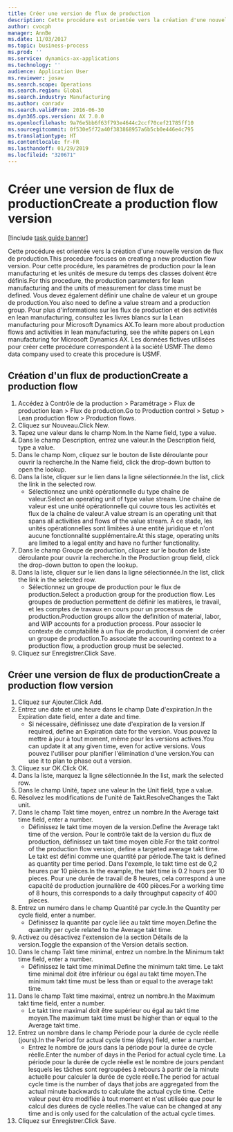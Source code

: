 ```yaml
---
title: Créer une version de flux de production
description: Cette procédure est orientée vers la création d'une nouvelle version de flux de production.
author: cvocph
manager: AnnBe
ms.date: 11/03/2017
ms.topic: business-process
ms.prod: ''
ms.service: dynamics-ax-applications
ms.technology: ''
audience: Application User
ms.reviewer: josaw
ms.search.scope: Operations
ms.search.region: Global
ms.search.industry: Manufacturing
ms.author: conradv
ms.search.validFrom: 2016-06-30
ms.dyn365.ops.version: AX 7.0.0
ms.openlocfilehash: 9a76e5bb6f63f793e4644c2ccf70cef21785ff10
ms.sourcegitcommit: 0f530e5f72a40f383868957a6b5cb0e446e4c795
ms.translationtype: HT
ms.contentlocale: fr-FR
ms.lasthandoff: 01/29/2019
ms.locfileid: "320671"
---
```

# <a name="create-a-production-flow-version"></a><span data-ttu-id="123af-103">Créer une version de flux de production</span><span class="sxs-lookup"><span data-stu-id="123af-103">Create a production flow version</span></span>

[!include [task guide banner](../../includes/task-guide-banner.md)]

<span data-ttu-id="123af-104">Cette procédure est orientée vers la création d'une nouvelle version de flux de production.</span><span class="sxs-lookup"><span data-stu-id="123af-104">This procedure focuses on creating a new production flow version.</span></span> <span data-ttu-id="123af-105">Pour cette procédure, les paramètres de production pour la lean manufacturing et les unités de mesure du temps des classes doivent être définis.</span><span class="sxs-lookup"><span data-stu-id="123af-105">For this procedure, the production parameters for lean manufacturing and the units of measurement for class time must be defined.</span></span> <span data-ttu-id="123af-106">Vous devez également définir une chaîne de valeur et un groupe de production.</span><span class="sxs-lookup"><span data-stu-id="123af-106">You also need to define a value stream and a production group.</span></span> <span data-ttu-id="123af-107">Pour plus d'informations sur les flux de production et des activités en lean manufacturing, consultez les livres blancs sur la Lean manufacturing pour Microsoft Dynamics AX.</span><span class="sxs-lookup"><span data-stu-id="123af-107">To learn more about production flows and activities in lean manufacturing, see the white papers on Lean manufacturing for Microsoft Dynamics AX.</span></span> <span data-ttu-id="123af-108">Les données fictives utilisées pour créer cette procédure correspondent à la société USMF.</span><span class="sxs-lookup"><span data-stu-id="123af-108">The demo data company used to create this procedure is USMF.</span></span>


## <a name="create-a-production-flow"></a><span data-ttu-id="123af-109">Création d'un flux de production</span><span class="sxs-lookup"><span data-stu-id="123af-109">Create a production flow</span></span>
1. <span data-ttu-id="123af-110">Accédez à Contrôle de la production > Paramétrage > Flux de production lean > Flux de production.</span><span class="sxs-lookup"><span data-stu-id="123af-110">Go to Production control > Setup > Lean production flow > Production flows.</span></span>
2. <span data-ttu-id="123af-111">Cliquez sur Nouveau.</span><span class="sxs-lookup"><span data-stu-id="123af-111">Click New.</span></span>
3. <span data-ttu-id="123af-112">Tapez une valeur dans le champ Nom.</span><span class="sxs-lookup"><span data-stu-id="123af-112">In the Name field, type a value.</span></span>
4. <span data-ttu-id="123af-113">Dans le champ Description, entrez une valeur.</span><span class="sxs-lookup"><span data-stu-id="123af-113">In the Description field, type a value.</span></span>
5. <span data-ttu-id="123af-114">Dans le champ Nom, cliquez sur le bouton de liste déroulante pour ouvrir la recherche.</span><span class="sxs-lookup"><span data-stu-id="123af-114">In the Name field, click the drop-down button to open the lookup.</span></span>
6. <span data-ttu-id="123af-115">Dans la liste, cliquer sur le lien dans la ligne sélectionnée.</span><span class="sxs-lookup"><span data-stu-id="123af-115">In the list, click the link in the selected row.</span></span>
    * <span data-ttu-id="123af-116">Sélectionnez une unité opérationnelle du type chaîne de valeur.</span><span class="sxs-lookup"><span data-stu-id="123af-116">Select an operating unit of type value stream.</span></span> <span data-ttu-id="123af-117">Une chaîne de valeur est une unité opérationnelle qui couvre tous les activités et flux de la chaîne de valeur.</span><span class="sxs-lookup"><span data-stu-id="123af-117">A value stream is an operating unit that spans all activities and flows of the value stream.</span></span> <span data-ttu-id="123af-118">À ce stade, les unités opérationnelles sont limitées à une entité juridique et n'ont aucune fonctionnalité supplémentaire.</span><span class="sxs-lookup"><span data-stu-id="123af-118">At this stage, operating units are limited to a legal entity and have no further functionality.</span></span>  
7. <span data-ttu-id="123af-119">Dans le champ Groupe de production, cliquez sur le bouton de liste déroulante pour ouvrir la recherche.</span><span class="sxs-lookup"><span data-stu-id="123af-119">In the Production group field, click the drop-down button to open the lookup.</span></span>
8. <span data-ttu-id="123af-120">Dans la liste, cliquer sur le lien dans la ligne sélectionnée.</span><span class="sxs-lookup"><span data-stu-id="123af-120">In the list, click the link in the selected row.</span></span>
    * <span data-ttu-id="123af-121">Sélectionnez un groupe de production pour le flux de production.</span><span class="sxs-lookup"><span data-stu-id="123af-121">Select a production group for the production flow.</span></span> <span data-ttu-id="123af-122">Les groupes de production permettent de définir les matières, le travail, et les comptes de travaux en cours pour un processus de production.</span><span class="sxs-lookup"><span data-stu-id="123af-122">Production groups allow the definition of material, labor, and WIP accounts for a production process.</span></span> <span data-ttu-id="123af-123">Pour associer le contexte de comptabilité à un flux de production, il convient de créer un groupe de production.</span><span class="sxs-lookup"><span data-stu-id="123af-123">To associate the accounting context to a production flow, a production group must be selected.</span></span>  
9. <span data-ttu-id="123af-124">Cliquez sur Enregistrer.</span><span class="sxs-lookup"><span data-stu-id="123af-124">Click Save.</span></span>

## <a name="create-a-production-flow-version"></a><span data-ttu-id="123af-125">Créer une version de flux de production</span><span class="sxs-lookup"><span data-stu-id="123af-125">Create a production flow version</span></span>
1. <span data-ttu-id="123af-126">Cliquez sur Ajouter.</span><span class="sxs-lookup"><span data-stu-id="123af-126">Click Add.</span></span>
2. <span data-ttu-id="123af-127">Entrez une date et une heure dans le champ Date d'expiration.</span><span class="sxs-lookup"><span data-stu-id="123af-127">In the Expiration date field, enter a date and time.</span></span>
    * <span data-ttu-id="123af-128">Si nécessaire, définissez une date d'expiration de la version.</span><span class="sxs-lookup"><span data-stu-id="123af-128">If required, define an Expiration date for the version.</span></span> <span data-ttu-id="123af-129">Vous pouvez la mettre à jour à tout moment, même pour les versions actives.</span><span class="sxs-lookup"><span data-stu-id="123af-129">You can update it at any given time, even for active versions.</span></span> <span data-ttu-id="123af-130">Vous pouvez l'utiliser pour planifier l'élimination d'une version.</span><span class="sxs-lookup"><span data-stu-id="123af-130">You can use it to plan to phase out a version.</span></span>  
3. <span data-ttu-id="123af-131">Cliquez sur OK.</span><span class="sxs-lookup"><span data-stu-id="123af-131">Click OK.</span></span>
4. <span data-ttu-id="123af-132">Dans la liste, marquez la ligne sélectionnée.</span><span class="sxs-lookup"><span data-stu-id="123af-132">In the list, mark the selected row.</span></span>
5. <span data-ttu-id="123af-133">Dans le champ Unité, tapez une valeur.</span><span class="sxs-lookup"><span data-stu-id="123af-133">In the Unit field, type a value.</span></span>
6. <span data-ttu-id="123af-134">Résolvez les modifications de l'unité de Takt.</span><span class="sxs-lookup"><span data-stu-id="123af-134">ResolveChanges the Takt unit.</span></span>
7. <span data-ttu-id="123af-135">Dans le champ Takt time moyen, entrez un nombre.</span><span class="sxs-lookup"><span data-stu-id="123af-135">In the Average takt time field, enter a number.</span></span>
    * <span data-ttu-id="123af-136">Définissez le takt time moyen de la version.</span><span class="sxs-lookup"><span data-stu-id="123af-136">Define the Average takt time of the version.</span></span> <span data-ttu-id="123af-137">Pour le contrôle takt de la version du flux de production, définissez un takt time moyen cible.</span><span class="sxs-lookup"><span data-stu-id="123af-137">For the takt control of the production flow version, define a targeted average takt time.</span></span> <span data-ttu-id="123af-138">Le takt est défini comme une quantité par période.</span><span class="sxs-lookup"><span data-stu-id="123af-138">The takt is defined as quantity per time period.</span></span> <span data-ttu-id="123af-139">Dans l'exemple, le takt time est de 0,2 heures par 10 pièces.</span><span class="sxs-lookup"><span data-stu-id="123af-139">In the example, the takt time is 0.2 hours per 10 pieces.</span></span> <span data-ttu-id="123af-140">Pour une durée de travail de 8 heures, cela correspond à une capacité de production journalière de 400 pièces.</span><span class="sxs-lookup"><span data-stu-id="123af-140">For a working time of 8 hours, this corresponds to a daily throughput capacity of 400 pieces.</span></span>  
8. <span data-ttu-id="123af-141">Entrez un numéro dans le champ Quantité par cycle.</span><span class="sxs-lookup"><span data-stu-id="123af-141">In the Quantity per cycle field, enter a number.</span></span>
    * <span data-ttu-id="123af-142">Définissez la quantité par cycle liée au takt time moyen.</span><span class="sxs-lookup"><span data-stu-id="123af-142">Define the quantity per cycle related to the Average takt time.</span></span>  
9. <span data-ttu-id="123af-143">Activez ou désactivez l'extension de la section Détails de la version.</span><span class="sxs-lookup"><span data-stu-id="123af-143">Toggle the expansion of the Version details section.</span></span>
10. <span data-ttu-id="123af-144">Dans le champ Takt time minimal, entrez un nombre.</span><span class="sxs-lookup"><span data-stu-id="123af-144">In the Minimum takt time field, enter a number.</span></span>
    * <span data-ttu-id="123af-145">Définissez le takt time minimal.</span><span class="sxs-lookup"><span data-stu-id="123af-145">Define the minimum takt time.</span></span> <span data-ttu-id="123af-146">Le takt time minimal doit être inférieur ou égal au takt time moyen.</span><span class="sxs-lookup"><span data-stu-id="123af-146">The minimum takt time must be less than or equal to the average takt time.</span></span>  
11. <span data-ttu-id="123af-147">Dans le champ Takt time maximal, entrez un nombre.</span><span class="sxs-lookup"><span data-stu-id="123af-147">In the Maximum takt time field, enter a number.</span></span>
    * <span data-ttu-id="123af-148">Le takt time maximal doit être supérieur ou égal au takt time moyen.</span><span class="sxs-lookup"><span data-stu-id="123af-148">The maximum takt time must be higher than or equal to the Average takt time.</span></span>  
12. <span data-ttu-id="123af-149">Entrez un nombre dans le champ Période pour la durée de cycle réelle (jours).</span><span class="sxs-lookup"><span data-stu-id="123af-149">In the Period for actual cycle time (days) field, enter a number.</span></span>
    * <span data-ttu-id="123af-150">Entrez le nombre de jours dans la période pour la durée de cycle réelle.</span><span class="sxs-lookup"><span data-stu-id="123af-150">Enter the number of days in the Period for actual cycle time.</span></span> <span data-ttu-id="123af-151">La période pour la durée de cycle réelle est le nombre de jours pendant lesquels les tâches sont regroupées à rebours à partir de la minute actuelle pour calculer la durée de cycle réelle.</span><span class="sxs-lookup"><span data-stu-id="123af-151">The period for actual cycle time is the number of days that jobs are aggregated from the actual minute backwards to calculate the actual cycle time.</span></span> <span data-ttu-id="123af-152">Cette valeur peut être modifiée à tout moment et n'est utilisée que pour le calcul des durées de cycle réelles.</span><span class="sxs-lookup"><span data-stu-id="123af-152">The value can be changed at any time and is only used for the calculation of the actual cycle times.</span></span>  
13. <span data-ttu-id="123af-153">Cliquez sur Enregistrer.</span><span class="sxs-lookup"><span data-stu-id="123af-153">Click Save.</span></span>

